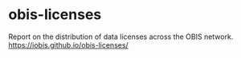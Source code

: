 # obis-licenses

Report on the distribution of data licenses across the OBIS network. https://iobis.github.io/obis-licenses/